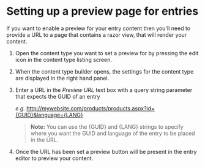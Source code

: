 # Setting up a preview page for entries
If you want to enable a preview for your entry content then you'll need to provide a URL to a page that contains a razor view, that will render your content. 

1. Open the content type you want to set a preview for by pressing the edit icon in the content type listing screen.
2. When the content type builder opens, the settings for the content type are displayed in the right hand panel.
3. Enter a URL in the *Preview URL* text box with a query string parameter that expects the GUID of an entry

	*e.g.* http://mywebsite.com/products/products.aspx?id={GUID}&language={LANG}
	
	> **Note:** You can use the {GUID} and {LANG} strings to specify where you want the GUID and language of the entry to be placed in the URL.

4. Once the URL has been set a preview button will be present in the entry editor to preview your content.



